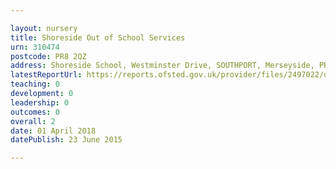 ```yaml
---

layout: nursery
title: Shoreside Out of School Services
urn: 310474
postcode: PR8 2QZ
address: Shoreside School, Westminster Drive, SOUTHPORT, Merseyside, PR8 2QZ
latestReportUrl: https://reports.ofsted.gov.uk/provider/files/2497022/urn/310474.pdf
teaching: 0
development: 0
leadership: 0
outcomes: 0
overall: 2
date: 01 April 2018 
datePublish: 23 June 2015

---
```

